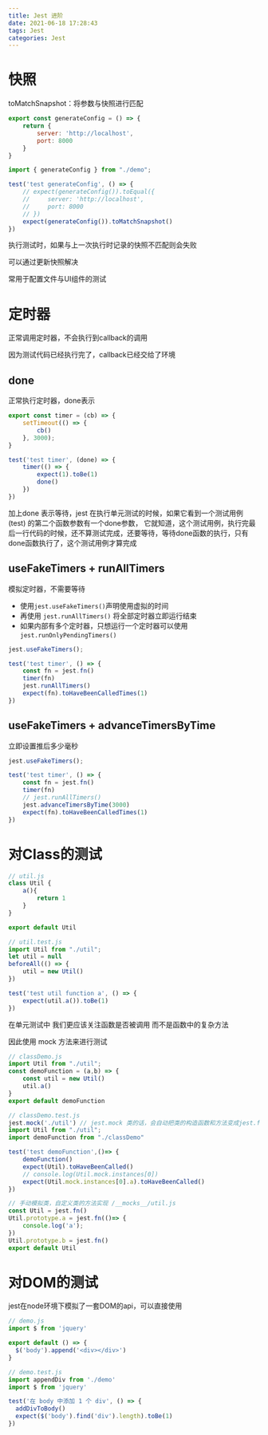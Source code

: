 ```yaml
---
title: Jest 进阶
date: 2021-06-18 17:28:43
tags: Jest
categories: Jest
---
```


# 快照

toMatchSnapshot：将参数与快照进行匹配

```js
export const generateConfig = () => {
    return {
        server: 'http://localhost',
        port: 8000
    }
}
```

```js
import { generateConfig } from "./demo";

test('test generateConfig', () => {
    // expect(generateConfig()).toEqual({
    //     server: 'http://localhost',
    //     port: 8000
    // })
    expect(generateConfig()).toMatchSnapshot()
})
```

执行测试时，如果与上一次执行时记录的快照不匹配则会失败

可以通过更新快照解决

常用于配置文件与UI组件的测试

# 定时器

正常调用定时器，不会执行到callback的调用

因为测试代码已经执行完了，callback已经交给了环境

## done

正常执行定时器，done表示

```js
export const timer = (cb) => {
    setTimeout(() => {
        cb()
    }, 3000);
}
```

```js
test('test timer', (done) => {
    timer(() => {
        expect(1).toBe(1)
        done()
    })
})
```

加上done 表示等待，jest 在执行单元测试的时候，如果它看到一个测试用例(test) 的第二个函数参数有一个done参数， 它就知道，这个测试用例，执行完最后一行代码的时候，还不算测试完成，还要等待，等待done函数的执行，只有done函数执行了，这个测试用例才算完成

## useFakeTimers + runAllTimers

模拟定时器，不需要等待

- 使用`jest.useFakeTimers()`声明使用虚拟的时间
- 再使用 `jest.runAllTimers()` 将全部定时器立即运行结束
- 如果内部有多个定时器，只想运行一个定时器可以使用`jest.runOnlyPendingTimers()`

```js
jest.useFakeTimers();

test('test timer', () => {
    const fn = jest.fn()
    timer(fn)
    jest.runAllTimers()
    expect(fn).toHaveBeenCalledTimes(1)
})
```

## useFakeTimers + advanceTimersByTime

立即设置推后多少毫秒

```js
jest.useFakeTimers();

test('test timer', () => {
    const fn = jest.fn()
    timer(fn)
    // jest.runAllTimers()
    jest.advanceTimersByTime(3000)
    expect(fn).toHaveBeenCalledTimes(1)
})
```

# 对Class的测试

```js
// util.js
class Util {
    a(){
        return 1
    }
}

export default Util
```

```js
// util.test.js
import Util from "./util";
let util = null
beforeAll(() => {
    util = new Util()
})

test('test util function a', () => {
    expect(util.a()).toBe(1)
})
```

在单元测试中 我们更应该关注函数是否被调用 而不是函数中的复杂方法

因此使用 mock 方法来进行测试

```js
// classDemo.js
import Util from "./util";
const demoFunction = (a,b) => {
    const util = new Util()
    util.a()
}
export default demoFunction
```

```js
// classDemo.test.js
jest.mock('./util') // jest.mock 类的话，会自动把类的构造函数和方法变成jest.fn() 不是真正地需要执行类中复杂的方法
import Util from "./util";
import demoFunction from "./classDemo"

test('test demoFunction',()=> {
    demoFunction()
    expect(Util).toHaveBeenCalled()
    // console.log(Util.mock.instances[0])
    expect(Util.mock.instances[0].a).toHaveBeenCalled()
})
```



```js
// 手动模拟类，自定义类的方法实现 /__mocks__/util.js
const Util = jest.fn()
Util.prototype.a = jest.fn(()=> {
    console.log('a');
})
Util.prototype.b = jest.fn()
export default Util
```

# 对DOM的测试

jest在node环境下模拟了一套DOM的api，可以直接使用

```js
// demo.js
import $ from 'jquery'

export default () => {
  $('body').append('<div></div>')
}

// demo.test.js
import appendDiv from './demo'
import $ from 'jquery'

test('在 body 中添加 1 个 div', () => {
  addDivToBody()
  expect($('body').find('div').length).toBe(1)
})
```



